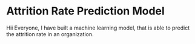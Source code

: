 # Attrition Rate Prediction Model
Hii Everyone,
I have built a machine learning model, that is able to predict the attrition rate in an organization.
